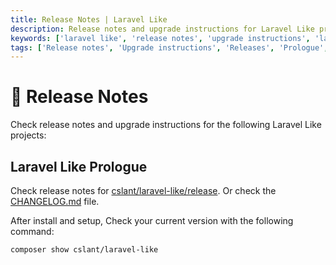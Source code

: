 ```yaml
---
title: Release Notes | Laravel Like
description: Release notes and upgrade instructions for Laravel Like projects. Check the release notes and upgrade instructions for Laravel Like projects. See the release notes and upgrade instructions for Laravel Like projects.
keywords: ['laravel like', 'release notes', 'upgrade instructions', 'laravel like releases', 'laravel like upgrade instructions']
tags: ['Release notes', 'Upgrade instructions', 'Releases', 'Prologue', 'Laravel Like Prologue', 'Laravel Like Release Notes']
---
```


# 🚀 Release Notes

Check release notes and upgrade instructions for the following Laravel Like projects:

## Laravel Like Prologue

Check release notes
for [cslant/laravel-like/release](https://github.com/cslant/laravel-like/releases). Or check the [CHANGELOG.md](https://github.com/cslant/laravel-like/blob/main/CHANGELOG.md) file.


After install and setup, Check your current version with the following command:

```bash
composer show cslant/laravel-like
```
